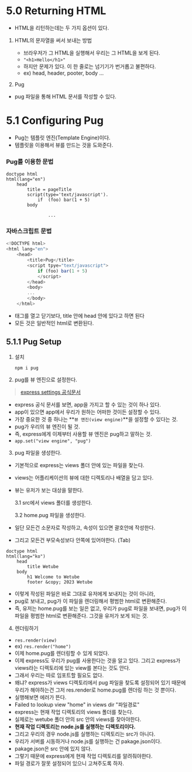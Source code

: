 # 5.0 Returning HTML

- HTML을 리턴하는데는 두 가지 옵션이 있다.

1. HTML의 문자열을 써서 보내는 방법

   - 브라우저가 그 HTML을 실행해서 우리는 그 HTML을 보게 된다.
   - `"<h1>Hello</h1>"`
   - 하지만 문제가 있다. 이 한 줄로는 넘기기가 번거롭고 불편하다.
   - ex) head, header, pooter, body ...

2. Pug

- pug 파일을 통해 HTML 문서를 작성할 수 있다.

# 5.1 Configuring Pug

- Pug는 템플릿 엔진(Template Engine)이다.
- 템플릿을 이용해서 뷰를 만드는 것을 도와준다.

### Pug를 이용한 문법

```pug
doctype html
html(lang="en")
    head
        title = pageTitle
        script(type='text/javascript').
            if  (foo) bar(1 + 5)
        body

                ...
```

### 자바스크립트 문법

```js
<!DOCTYPE html>
<html lang="en">
    <head>
        <title>Pug</title>
        <script tpye="text/javascript">
            if (foo) bar(1 + 5)
            </script>
        </head>
        <body>
        ...
        </body>
    </html>
```

- 태그를 열고 닫기보다, title 안에 head 안에 있다고 하면 된다
- 모든 것은 일반적인 html로 변환된다.

## 5.1.1 Pug Setup

1. 설치

   `npm i pug`

2. pug를 뷰 엔진으로 설정한다.

> [express settings 공식문서](https://expressjs.com/ko/4x/api.html#app.use)

- express 공식 문서를 보면, app을 가지고 할 수 있는 것이 하나 있다.
- app이 있으면 app에서 우리가 원하는 어떠한 것이든 설정할 수 있다.
- 가장 중요한 것 중 하나는 **`뷰 엔진(view engine)`**을 설정할 수 있다는 것.
- pug가 우리의 뷰 엔진이 될 것.
- 즉, express에게 이제부터 사용할 뷰 엔진은 pug하고 말하는 것.
- `app.set("view engine", "pug")`

3. pug 파일을 생성한다.

- 기본적으로 express는 views 폴더 안에 있는 파일을 찾는다.
- views는 어플리케이션의 뷰에 대한 디렉토리나 배열을 담고 있다.
- 뷰는 유저가 보는 대상을 말한다.

  3.1 src에서 views 폴더를 생성한다.

  3.2 home.pug 파일을 생성한다.

- 일단 모든건 소문자로 작성하고, 속성이 있으면 괄호안에 작성한다.
- 그리고 모든건 부모속성보다 안쪽에 있어야한다. (Tab)

```pug
doctype html
html(lang="ko")
    head
        title Wetube
    body
        h1 Welcome to Wetube
        footer &copy; 2023 Wetube
```

- 이렇게 작성된 파일은 바로 그대로 유저에게 보내지는 것이 아니라,
- pug로 보내고, pug가 이 파일을 렌더링해서 평범한 html로 변환해준다.
- 즉, 유저는 home.pug를 보는 일은 없고, 우리가 pug로 파일을 보내면, pug가 이 파일을 평범한 html로 변환해준다. 그것을 유저가 보게 되는 것.

4. 렌더링하기

- `res.render(view)`
- ex) `res.render("home")`
- 이제 home.pug를 렌더링할 수 있게 되었다.
- 이제 express도 우리가 pug를 사용한다는 것을 알고 있다. 그리고 express가 views라는 디렉토리에 있는 view를 본다는 것도 안다.
- 그래서 우리는 따로 임포트할 필요도 없다.
- 왜냐? express가 views 디렉토리에서 pug 파일을 찾도록 설정되어 있기 때문에 우리가 해야하는건 그저 res.render로 home.pug를 렌더링 하는 것 뿐이다.
- 실행해보면 에러가 뜬다.
- Failed to lookup view "home" in views dir "파일경로"
- express는 현재 작업 디렉토리의 views 폴더를 찾는다.
- 실제로는 wetube 폴더 안의 src 안의 views를 찾아야한다.
- **현재 작업 디렉토리는 node.js를 실행하는 디렉토리이다.**
- 그리고 우리의 경우 node.js를 실행하는 디렉토리는 src가 아니다.
- 우리가 서버를 시동하거나 node.js를 실행하는 건 pakage.json이다.
- pakage.json은 src 안에 있지 않다.
- 그렇기 때문에 express에게 현재 작업 디렉토리를 알려줘야한다.
- 파일 경로가 잘못 설정되어 있으니 고쳐주도록 하자.
